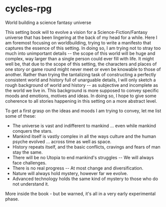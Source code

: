 # cycles-rpg
World building a science fantasy universe

This setting book will to evolve a vision for a Science-Fiction/Fantasy
universe that has been lingering at the back of my head for a while. Here I am
foremost focusing on worldbuilding, trying to write a manifesto that captures
the essence of this setting. In doing so, I am trying not to stray too much
into unimportant details -- the scope of this world will be huge and complex,
way larger than a single person could ever fill with life.
It might well be, that due to the scope of this setting, the characters and
places of one story or game round might never meet or even be knowable to those
of another. Rather than trying the tantalizing task of constructing a perfectly
consistent world and history full of unarguable details, I will only sketch a
rough background of world and history -- as subjective and incomplete as the
world we live in.
This background is more supposed to convey specific moods and emotions, motives
and ideas. In doing so, I hope to give some coherence to all stories happening
in this setting on a more abstract level.

To get a first grasp on the ideas and moods I am trying to convey, let me list
some of these:

* The universe is vast and indifferent to mankind ... even while mankind
conquers the stars.
* Mankind itself is vastly complex in all the ways culture and the human
psyche evolved ... across time as well as space.
* History repeats itself, and the basic conflicts, cravings and fears of man
stay the same.
* There will be no Utopia to end mankind's struggles -- We will always face
challenges.
* There is no real progress -- At most change and diversification.
* Nature will always hold mystery, however far we evolve.
* Advanced technology holds the same kind of mystery to those who do not
understand it.

More inside the book - but be warned, it's all in a very early experimental phase.
